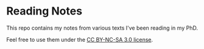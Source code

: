# Reading Notes

This repo contains my notes from various texts I've been reading in my PhD.

Feel free to use them under the [CC BY-NC-SA 3.0 license](http://creativecommons.org/licenses/by-nc-sa/3.0/au/).